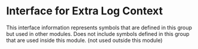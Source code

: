 
# Interface for Extra Log Context
This interface information represents symbols that are defined in this group but used in other modules.  Does not include symbols defined in this group that are used inside this module.
(not used outside this module)
